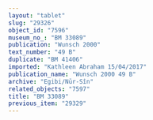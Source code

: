 ```yaml
---
layout: "tablet"
slug: "29326"
object_id: "7596"
museum_no_: "BM 33089"
publication: "Wunsch 2000"
text_number: "49 B"
duplicate: "BM 41406"
imported: "Kathleen Abraham 15/04/2017"
publication_name: "Wunsch 2000 49 B"
archive: "Egibi/Nūr-Sîn"
related_objects: "7597"
title: "BM 33089"
previous_item: "29329"
---
```

